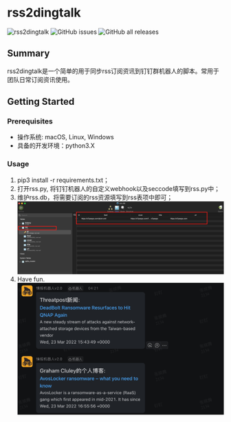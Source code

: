 # rss2dingtalk
![rss2dingtalk](https://github.com/XTpeeps/Rss2Dingtalk-LTS/workflows/rss2dingtalk/badge.svg)
![GitHub issues](https://img.shields.io/github/issues/x7peeps/Rss2Dingtalk-LTS)
![GitHub all releases](https://img.shields.io/github/downloads/x7peeps/Rss2Dingtalk-LTS/total)
## Summary 
rss2dingtalk是一个简单的用于同步rss订阅资讯到钉钉群机器人的脚本。常用于团队日常订阅资讯使用。
## Getting Started
### Prerequisites
* 操作系统: macOS, Linux, Windows
* 具备的开发环境：python3.X
### Usage 
1. pip3 install -r requirements.txt；
2. 打开rss.py, 将钉钉机器人的自定义webhook以及seccode填写到rss.py中；
3. 维护rss.db，将需要订阅的rss资源填写到rss表项中即可；
![](assets/16480901837186.jpg)
4. Have fun.
![](assets/16480902474474.jpg)
